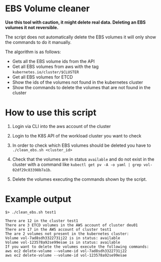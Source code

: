 # EBS Volume cleaner

**Use this tool with caution, it might delete real data. Deleting an EBS volumes it not reversible.**

The script does not automatically delete the EBS volumes it will only show the commands to do it manually.

The algorithm is as follows:
- Gets all the EBS volume ids from the API
- Get all EBS volumes from aws with the tag `kubernetes.io/cluster/$CLUSTER`
- Get all EBS volumes for ETCD
- Show the ids of the volumes not found in the kubernetes cluster
- Show the commands to delete the volumes that are not found in the cluster


# How to use this script

1. Login via CLI into the aws account of the cluster

2. Login to the K8S API of the workload cluster you want to check

3. In order to check which EBS volumes should be deleted you have to `./clean_ebs.sh <cluster_id>`

4. Check that the volumes are in status `available` and do not exist in the cluster with a command like `kubectl get pv -A -o yaml | grep vol-02df29c83398b7a1b`.

5. Delete the volumes executing the commands shown by the script.

# Example output

```
$> ./clean_ebs.sh test1

There are 12 in the cluster test1
There are 3 ETCD volumes in the AWS account of cluster deu01
There are 17 in the AWS account of cluster test1
The are 2 volumes not present in the kubernetes cluster:
Volume vol-7ad8sdh3322731j22 is in status: available
Volume vol-123578a92se99esae is in status: available
If you want to delete the volumes execute the following commands:
aws ec2 delete-volume --volume-id vol-7ad8sdh3322731j22
aws ec2 delete-volume --volume-id vol-123578a92se99esae
```